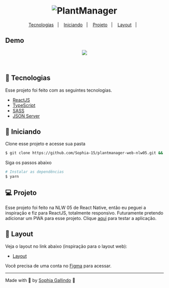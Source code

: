 <h1 align="center">
    <img alt="PlantManager" title="PlantManager" src="https://raw.githubusercontent.com/birobirobiro/nlw-05-plantmanager/5a583f20d0e88fdf4afd88d1cee338e12556ccb4/.github/logo.svg" />
</h1>

<p align="center">
  <a href="#-tecnologias">Tecnologias</a>&nbsp;&nbsp;&nbsp;|&nbsp;&nbsp;&nbsp;
  <a href="#-iniciando">Iniciando</a>&nbsp;&nbsp;&nbsp;|&nbsp;&nbsp;&nbsp;
  <a href="#-projeto">Projeto</a>&nbsp;&nbsp;&nbsp;|&nbsp;&nbsp;&nbsp;
  <a href="#-layout">Layout</a>&nbsp;&nbsp;&nbsp;|&nbsp;&nbsp;&nbsp;
</p>


## Demo

<p  align="center">
  <img src="https://user-images.githubusercontent.com/67246528/137040533-d1400405-8783-4f2e-903d-31ec09c86324.gif"/>
</p>


<br>


## 🧪 Tecnologias

Esse projeto foi feito com as seguintes tecnologias.

- [ReactJS](https://reactjs.org/)
- [TypeScript](https://www.typescriptlang.org/)
- [SASS](https://sass-lang.com/)
- [JSON Server](https://www.npmjs.com/package/json-server)


## 🚀 Iniciando

Clone esse projeto e acesse sua pasta

```bash
$ git clone https://github.com/Sophia-15/plantmanager-web-nlw05.git && cd plantmanager-web-nlw05
```

Siga os passos abaixo
```bash
# Instalar as dependências 
$ yarn 
```

## 💻 Projeto

Esse projeto foi feito na NLW 05 de React Native, então eu peguei a inspiração e fiz para ReactJS, totalmente responsivo. Futuramente pretendo adicionar um PWA para esse projeto. Clique [aqui](https://plantmanager-web.herokuapp.com) para testar a aplicação.


## 🔖 Layout

Veja o layout no link abaixo (inspiração para o layout web):

- [Layout](https://www.figma.com/file/IhQRtrOZdu3TrvkPYREzOy/PlantManager) 

Você precisa de uma conta no [Figma](http://figma.com/) para acessar.

---

Made with 💜 by [Sophia Gallindo](https://www.github.com/sophia-15) 👋
